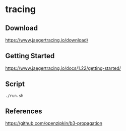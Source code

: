 # tracing

## Download

https://www.jaegertracing.io/download/

## Getting Started

https://www.jaegertracing.io/docs/1.22/getting-started/

## Script

```
./run.sh
```

## References

https://github.com/openzipkin/b3-propagation

